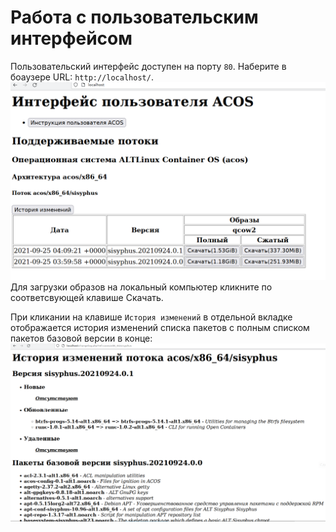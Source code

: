 # Работа с пользовательским интерфейсом

Пользовательский интерфейс доступен на порту `80`.
Наберите в боаузере URL: `http://localhost/`. 
![UserPage1](./Images/userPage1.png)
Для загрузки образов на локальный компьютер кликните по соответсвующей клавише Скачать.

При кликании на клавише `История изменений` в отдельной вкладке отображается история изменений списка пакетов 
с полным списком пакетов базовой версии в конце:
![UserPage2](./Images/userPage2.png)

